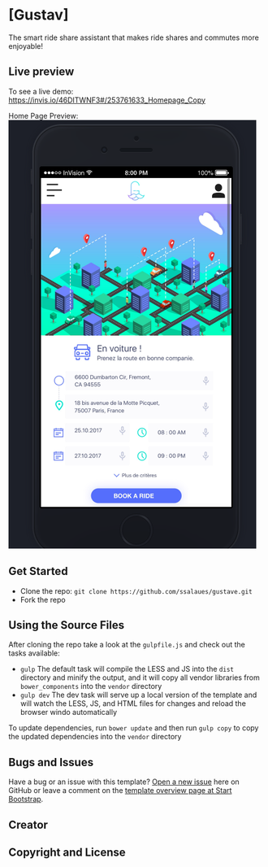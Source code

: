 # [Gustav]
The smart ride share assistant that makes ride shares and commutes more enjoyable!

## Live preview
To see a live demo:
https://invis.io/46DITWNF3#/253761633_Homepage_Copy

Home Page Preview:
![Home Page Preview](https://raw.githubusercontent.com/ssalaues/gustave/master/img/homepage.PNG)
## Get Started
* Clone the repo: `git clone https://github.com/ssalaues/gustave.git`
* Fork the repo

## Using the Source Files

After cloning the repo take a look at the `gulpfile.js` and check out the tasks available:
* `gulp` The default task will compile the LESS and JS into the `dist` directory and minify the output, and it will copy all vendor libraries from `bower_components` into the `vendor` directory
* `gulp dev` The dev task will serve up a local version of the template and will watch the LESS, JS, and HTML files for changes and reload the browser windo automatically

To update dependencies, run `bower update` and then run `gulp copy` to copy the updated dependencies into the `vendor` directory

## Bugs and Issues

Have a bug or an issue with this template? [Open a new issue](https://github.com/BlackrockDigital/startbootstrap-sb-admin-2/issues) here on GitHub or leave a comment on the [template overview page at Start Bootstrap](http://startbootstrap.com/template-overviews/sb-admin-2/).

## Creator



## Copyright and License

